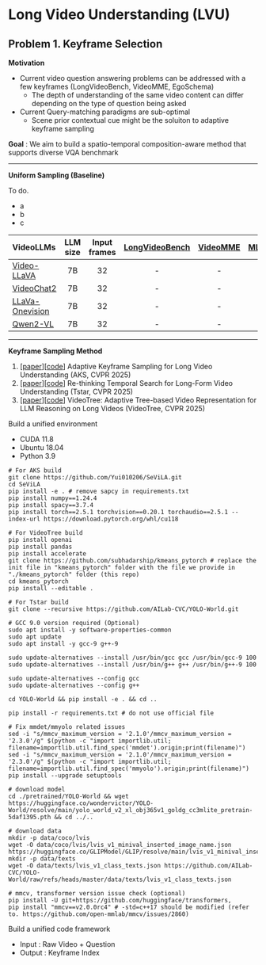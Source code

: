# Long Video Understanding (LVU)

## Problem 1. Keyframe Selection
**Motivation**
* Current video question answering problems can be addressed with a few keyframes (LongVideoBench, VideoMME, EgoSchema)
    * The depth of understanding of the same video content can differ depending on the type of question being asked
* Current Query-matching paradigms are sub-optimal 
    * Scene prior contextual cue might be the soluiton to adaptive keyframe sampling

**Goal** : We aim to build a spatio-temporal composition-aware method that supports diverse VQA benchmark

---

**Uniform Sampling (Baseline)**

To do. 
* a
* b
* c

|     VideoLLMs     |  LLM size  | Input frames | [LongVideoBench](https://github.com/longvideobench/LongVideoBench) | [VideoMME](https://github.com/MME-Benchmarks/Video-MME) |  [MLVU](https://github.com/JUNJIE99/MLVU)  | [EgoTempo](https://github.com/google-research-datasets/egotempo) | [VidComposition](https://github.com/yunlong10/VidComposition) |
|:-----------------|:----------:|:------------:|:--------------:|:--------:|:------:|:--------:|:--------------:|
|   [Video-LLaVA](https://github.com/PKU-YuanGroup/Video-LLaVA)     |      7B    |       32     |        -       |     -    |    -   |     -    |        -       |
|    [VideoChat2](https://github.com/OpenGVLab/Ask-Anything/tree/main/video_chat2)     |      7B    |       32     |        -       |     -    |    -   |     -    |        -       |
| [LLaVa-Onevision](https://github.com/LLaVA-VL/LLaVA-NeXT)   |      7B    |       32     |        -       |     -    |    -   |     -    |        -       |
|     [Qwen2-VL](https://github.com/QwenLM/Qwen-VL)      |      7B    |       32     |        -       |     -    |    -   |     -    |        -       |


---

**Keyframe Sampling Method**

1. [[paper](https://arxiv.org/abs/2502.21271)][[code](https://github.com/ncTimTang/AKS)] Adaptive Keyframe Sampling for Long Video Understanding (AKS, CVPR 2025) 
2. [[paper](https://arxiv.org/abs/2504.02259)][[code](https://github.com/LongVideoHaystack/TStar)] Re-thinking Temporal Search for Long-Form Video Understanding (Tstar, CVPR 2025)
3. [[paper](https://arxiv.org/abs/2405.19209)][[code](https://github.com/Ziyang412/VideoTree)] VideoTree: Adaptive Tree-based Video Representation for LLM Reasoning on Long Videos (VideoTree, CVPR 2025)


Build a unified environment 
* CUDA 11.8
* Ubuntu 18.04
* Python 3.9

```Shell
# For AKS build
git clone https://github.com/Yui010206/SeViLA.git
cd SeViLA
pip install -e . # remove sapcy in requirements.txt
pip install numpy==1.24.4
pip install spacy==3.7.4
pip install torch==2.5.1 torchvision==0.20.1 torchaudio==2.5.1 --index-url https://download.pytorch.org/whl/cu118
```

```Shell
# For VideoTree build
pip install openai
pip install pandas
pip install accelerate
git clone https://github.com/subhadarship/kmeans_pytorch # replace the init file in "kmeans_pytorch" folder with the file we provide in "./kmeans_pytorch" folder (this repo)
cd kmeans_pytorch
pip install --editable .
```
```Shell
# For Tstar build
git clone --recursive https://github.com/AILab-CVC/YOLO-World.git

# GCC 9.0 version required (Optional)
sudo apt install -y software-properties-common
sudo apt update
sudo apt install -y gcc-9 g++-9

sudo update-alternatives --install /usr/bin/gcc gcc /usr/bin/gcc-9 100
sudo update-alternatives --install /usr/bin/g++ g++ /usr/bin/g++-9 100

sudo update-alternatives --config gcc
sudo update-alternatives --config g++

cd YOLO-World && pip install -e . && cd .. 

pip install -r requirements.txt # do not use official file

# Fix mmdet/mmyolo related issues
sed -i "s/mmcv_maximum_version = '2.1.0'/mmcv_maximum_version = '2.3.0'/g" $(python -c "import importlib.util; filename=importlib.util.find_spec('mmdet').origin;print(filename)")
sed -i "s/mmcv_maximum_version = '2.1.0'/mmcv_maximum_version = '2.3.0'/g" $(python -c "import importlib.util; filename=importlib.util.find_spec('mmyolo').origin;print(filename)")
pip install --upgrade setuptools

# download model
cd ./pretrained/YOLO-World && wget https://huggingface.co/wondervictor/YOLO-World/resolve/main/yolo_world_v2_xl_obj365v1_goldg_cc3mlite_pretrain-5daf1395.pth && cd ../..

# download data
mkdir -p data/coco/lvis
wget -O data/coco/lvis/lvis_v1_minival_inserted_image_name.json https://huggingface.co/GLIPModel/GLIP/resolve/main/lvis_v1_minival_inserted_image_name.json
mkdir -p data/texts
wget -O data/texts/lvis_v1_class_texts.json https://github.com/AILab-CVC/YOLO-World/raw/refs/heads/master/data/texts/lvis_v1_class_texts.json

# mmcv, transformer version issue check (optional)
pip install -U git+https://github.com/huggingface/transformers,
pip install "mmcv==v2.0.0rc4" # -std=c++17 should be modified (refer to. https://github.com/open-mmlab/mmcv/issues/2860)
```


Build a unified code framework

* Input : Raw Video + Question
* Output : Keyframe Index

